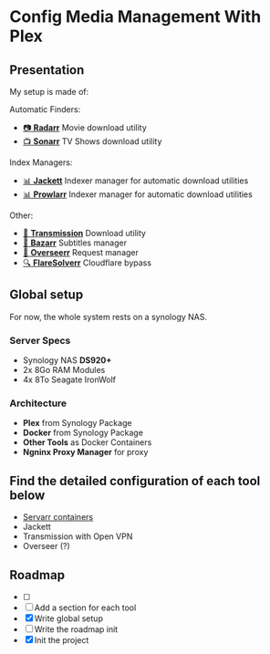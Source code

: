 # Config Media Management With Plex

## Presentation

My setup is made of: 

Automatic Finders:
- <a href="https://github.com/Radarr/Radarr" target="_blank">:camera: **Radarr**</a> Movie download utility
- <a href="https://github.com/Sonarr/Sonarr" target="_blank">:tv: **Sonarr**</a> TV Shows download utility

Index Managers:
- <a href="https://github.com/Jackett/Jackett" target="_blank">:bar_chart: **Jackett**</a> Indexer manager for automatic download utilities
- <a href="https://github.com/Prowlarr/Prowlarr" target="_blank">:bar_chart: **Prowlarr**</a> Indexer manager for automatic download utilities

Other: 
- <a href="https://github.com/haugene/docker-transmission-openvpn" target="_blank">:floppy_disk: **Transmission**</a> Download utility
- <a href="https://github.com/Bazarr/Bazarr" target="_blank">:speech_balloon: **Bazarr**</a> Subtitles manager
- <a href="https://github.com/Overseerr/Overseerr" target="_blank">:movie_camera: **Overseerr**</a> Request manager
- <a href="https://github.com/FlareSolverr/FlareSolverr" target="_blank">:mag: **FlareSolverr**</a> Cloudflare bypass


## Global setup 

For now, the whole system rests on a synology NAS. 

### Server Specs 
 - Synology NAS **DS920+**
 - 2x 8Go RAM Modules
 - 4x 8To Seagate IronWolf 

### Architecture 
 - **Plex** from Synology Package 
 - **Docker** from Synology Package 
 - **Other Tools** as Docker Containers 
 - **Ngninx Proxy Manager** for proxy 


## Find the detailed configuration of each tool below
 - [Servarr containers](servarr-containers)
 - Jackett
 - Transmission with Open VPN
 - Overseer (?) 


## Roadmap

- [ ] 
- [ ] Add a section for each tool
- [x] Write global setup
- [ ] Write the roadmap
init
- [x] Init the project
